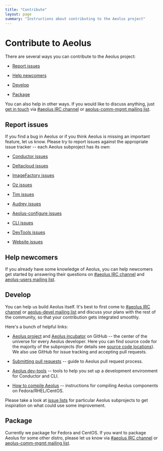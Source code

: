 ```yaml
---
title: "Contribute"
layout: page
summary: "Instructions about contributing to the Aeolus project"
---
```


Contribute to Aeolus
====================

There are several ways you can contribute to the Aeolus project:

* [Report issues](#report-issues)

* [Help newcomers](#help-newcomers)

* [Develop](#develop)

* [Package](#package)

You can also help in other ways. If you would like to discuss anything, just [get in
touch](contact.html) via [#aeolus IRC channel](irc://irc.freenode.net/aeolus)
or [aeolus-comm-mgmt mailing list](http://lists.fedorahosted.org/mailman/listinfo/aeolus-comm-mgmt).


Report issues
-------------

If you find a bug in Aeolus or if you think Aeolus is missing an important
feature, let us know. Please try to report issues against the appropriate issue
tracker -- each Aeolus subproject has its own:

* [Conductor issues](https://github.com/aeolusproject/conductor/issues?state=open)

* [Deltacloud issues](https://issues.apache.org/jira/browse/DTACLOUD#selectedTab=com.atlassian.jira.plugin.system.project%3Aissues-panel)

* [ImageFactory issues](https://github.com/aeolusproject/imagefactory/issues?state=open)

* [Oz issues](https://github.com/clalancette/oz/issues?state=open)

* [Tim issues](https://github.com/aeolus-incubator/tim/issues?state=open)

* [Audrey issues](https://github.com/aeolusproject/audrey/issues?state=open)

* [Aeolus-configure issues](https://github.com/aeolusproject/aeolus-configure/issues?state=open)

* [CLI issues](https://github.com/aeolus-incubator/thor-cli/issues?state=open)

* [DevTools issues](https://github.com/aeolus-incubator/dev-tools/issues?state=open)

* [Website issues](https://github.com/aeolusproject/aeolusproject.github.com/issues?state=open)


Help newcomers
--------------

If you already have some knowledge of Aeolus, you can help newcomers get
started by answering their questions on [#aeolus IRC
channel](irc://irc.freenode.net/aeolus) and [aeolus-users mailing
list](http://lists.fedorahosted.org/mailman/listinfo/aeolus-users).


Develop
-------

You can help us build Aeolus itself. It's best to first come to [#aeolus IRC
channel](irc://irc.freenode.net/aeolus) or [aeolus-devel mailing
list](http://lists.fedorahosted.org/mailman/listinfo/aeolus-devel) and discuss
your plans with the rest of the community, so that your contribution gets
integrated smoothly.

Here's a bunch of helpful links:

* [Aeolus project](https://github.com/aeolusproject) and [Aeolus
  incubator](https://github.com/aeolus-incubator) on GitHub -- the center of
  the universe for every Aeolus developer. Here you can find source code for
  the majority of the subprojects (for details see [source code
  locations](source.html)). We also use GitHub for issue tracking and accepting
  pull requests.

* [Submitting pull requests](pull_requests.html) -- guide to Aeolus pull request process.

* [Aeolus dev-tools](https://github.com/aeolus-incubator/dev-tools) -- tools to
  help you set up a development environment for Conductor and CLI.

* [How to compile Aeolus](compiling.html) -- instructions for compiling Aeolus
  components on Fedora/RHEL/CentOS.

Please take a look at [issue lists](#report-issues) for particular Aeolus
subprojects to get inspiration on what could use some improvement.


Package
-------

Currently we package for Fedora and CentOS. If you want to package
Aeolus for some other distro, please let us know via [#aeolus IRC
channel](irc://irc.freenode.net/aeolus) or [aeolus-comm-mgmt mailing
list](http://lists.fedorahosted.org/mailman/listinfo/aeolus-comm-mgmt).
